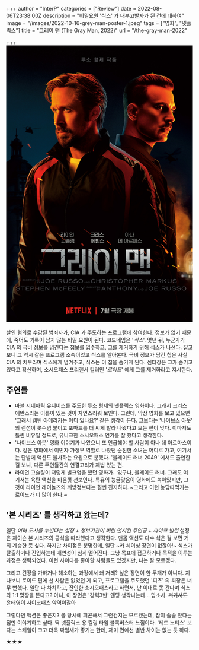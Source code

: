 +++
author = "InterP"
categories = ["Review"]
date = 2022-08-06T23:38:00Z
description = "비밀요원 '식스' 가 내부고발자가 된 건에 대하여"
image = "/images/2022-10-16-grey-man-poster-1.jpeg"
tags = ["영화", "넷플릭스"]
title = "그레이 맨 (The Gray Man, 2022)"
url = "/the-gray-man-2022"

+++
![](/images/2022-10-16-grey-man-poster.jpeg)

살인 혐의로 수감된 범죄자가, CIA 가 주도하는 프로그램에 참여한다. 정보가 없기 때문에, 죽어도 기록이 남지 않는 비밀 요원이 된다. 코드네임은 '_식스_'. 몇년 뒤, 누군가가 CIA 의 극비 정보를 넘긴다는 첩보를 입수하고, 그를 제거하기 위해 식스가 나선다. 잡고 보니 그 역시 같은 프로그램 소속이었고 식스를 알아본다. 극비 정보가 담긴 칩은 사실 CIA 의 치부라며 식스에게 넘겨주고, 식스는 이 칩을 숨기게 된다. 센터장은 그가 숨기고 있다고 확신하며, 소시오패스 프리랜서 킬러인 '_로이드_' 에게 그를 제거하라고 지시한다.

## 주연들

* 마블 시네마틱 유니버스를 주도한 루소 형제의 넷플릭스 영화이다. 그래서 크리스 에반스라는 이름이 있는 것이 자연스러워 보인다. 그런데, 막상 영화를 보고 있으면 '그래서 캡틴 아메리카는 어디 있나요?' 같은 생각이 든다. 그보다는 '나이브스 아웃' 의 랜섬이 콧수염 붙이고 포마드를 더 씨게 발라 나왔다고 보는 편이 맞다. 이마저도 틀린 비유일 정도로, 유니크한 소시오패스 연기를 잘 했다고 생각한다.
* '나이브스 아웃' 영화 이야기가 나왔으니 또 언급해야 할 사람이 아나 데 아르마스이다. 같은 영화에서 이민자 가정부 역할로 나왔던 순진한 소녀는 어디로 가고, 여기서는 단발에 액션도 불사하는 요원으로 분했다. '블레이드 러너 2049' 에서도 출연한 걸 보니, 다른 주연들간의 연결고리가 제법 있는 편.
* 라이언 고슬링이 저렇게 벌크업을 했던 영화가.. 있구나, 블레이드 러너. 그래도 여기서는 육탄 액션을 마음껏 선보인다. 특유의 능글맞음이 영화에도 녹아있지만, 그것이 라이언 레이놀즈의 깨방정보다는 훨씬 진지하다. \~그리고 이런 농담따먹기는 로이드가 더 많이 한다.\~

## '본 시리즈' 를 생각하고 왔는데?

일단 _여러 도시를 누빈다는 설정 + 정보기관이 버린 먼치킨 주인공 + 싸이코 빌런_ 설정은 제이슨 본 시리즈의 공식을 따라했다고 생각한다. 맨몸 액션도 다수 섞은 걸 보면 거의 계승한 듯 싶다. 하지만 차이점은 분명한데, 일단 \~카 체이싱 장면이 없잖아!\~ 식스가 탈출하거나 진입하는데 개연성이 심히 떨어진다. 그냥 목표에 접근하거나 목적을 이루는 과정은 생략되었다. 이런 사이다를 좋아할 사람들도 있겠지만, 나는 잘 모르겠다.

그리고 긴장을 가하거나 해소하는 과정에서 왜 저래? 싶은 장면이 한 두개가 아니다. 지나보니 로이드 편에 선 사람은 없었던 게 되고, 프로그램을 주도했던 '피츠' 의 퇴장은 너무 뻔했다. 일단 다 차치하고, 잔인한 소시오패스라고 하면서, 난 이대로 못 간다며 식스와 1:1 맞짱을 뜬다고? 아니, 이 장면은 '강력3반' 엔딩 생각나는데... 맙소사. ~~저기서도 윤태영이 사이코패스 악역이잖아~~

그렇다면 액션은 좋은지? 볼 당시에 피곤해서 그런건지는 모르겠는데, 잠이 솔솔 왔다는 점만 이야기하고 싶다. 딱 넷플릭스 용 킬링 타임 블록버스터 느낌이다. '레드 노티스' 보다는 스케일이 크고 더욱 짜임새가 좋기는 한데, 재미 면에선 별반 차이는 없는 듯 하다.

★★★